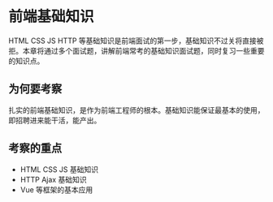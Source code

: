 # 前端基础知识

HTML CSS JS HTTP 等基础知识是前端面试的第一步，基础知识不过关将直接被拒。本章将通过多个面试题，讲解前端常考的基础知识面试题，同时复习一些重要的知识点。

## 为何要考察

扎实的前端基础知识，是作为前端工程师的根本。基础知识能保证最基本的使用，即招聘进来能干活，能产出。

## 考察的重点

- HTML CSS JS 基础知识
- HTTP Ajax 基础知识
- Vue 等框架的基本应用

